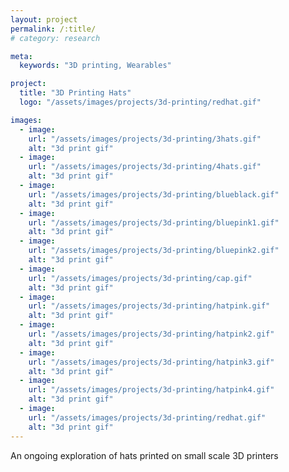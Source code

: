 ```yaml
---
layout: project
permalink: /:title/
# category: research

meta:
  keywords: "3D printing, Wearables"

project:
  title: "3D Printing Hats"
  logo: "/assets/images/projects/3d-printing/redhat.gif"

images:
  - image:
    url: "/assets/images/projects/3d-printing/3hats.gif"
    alt: "3d print gif"
  - image:
    url: "/assets/images/projects/3d-printing/4hats.gif"
    alt: "3d print gif"
  - image:
    url: "/assets/images/projects/3d-printing/blueblack.gif"
    alt: "3d print gif"
  - image:
    url: "/assets/images/projects/3d-printing/bluepink1.gif"
    alt: "3d print gif"
  - image:
    url: "/assets/images/projects/3d-printing/bluepink2.gif"
    alt: "3d print gif"
  - image:
    url: "/assets/images/projects/3d-printing/cap.gif"
    alt: "3d print gif"
  - image:
    url: "/assets/images/projects/3d-printing/hatpink.gif"
    alt: "3d print gif"
  - image:
    url: "/assets/images/projects/3d-printing/hatpink2.gif"
    alt: "3d print gif"
  - image:
    url: "/assets/images/projects/3d-printing/hatpink3.gif"
    alt: "3d print gif"
  - image:
    url: "/assets/images/projects/3d-printing/hatpink4.gif"
    alt: "3d print gif"
  - image:
    url: "/assets/images/projects/3d-printing/redhat.gif"
    alt: "3d print gif"
---
```


An ongoing exploration of hats printed on small scale 3D printers